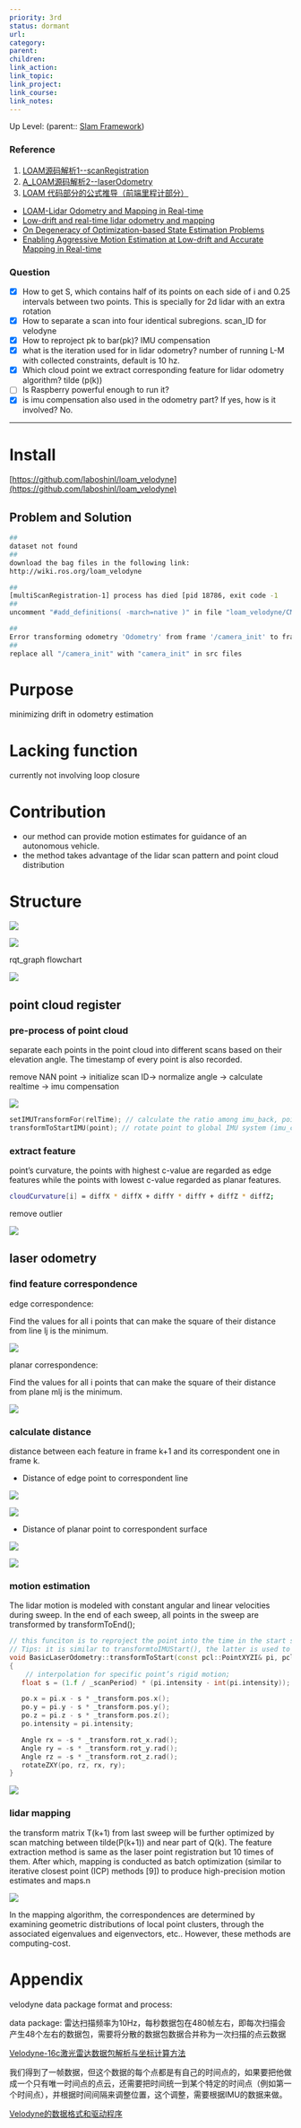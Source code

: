 ```yaml
---
priority: 3rd
status: dormant
url: 
category: 
parent: 
children: 
link_action: 
link_topic: 
link_project: 
link_course: 
link_notes: 
---
```

Up Level: (parent:: [Slam Framework](Slam%20Framework.md))

### Reference
1. [LOAM源码解析1--scanRegistration](https://zhuanlan.zhihu.com/p/145857388)
2. [A_LOAM源码解析2--laserOdometry](https://zhuanlan.zhihu.com/p/396331443)
3. [LOAM 代码部分的公式推导（前端里程计部分）](https://www.shangyexinzhi.com/article/4157317.html)

- [LOAM-Lidar Odometry and Mapping in Real-time](SLAM/LeGo-Loam/LOAM-Lidar%20Odometry%20and%20Mapping%20in%20Real-time.pdf)
- [Low-drift and real-time lidar odometry and mapping](SLAM/LeGo-Loam/Low-drift%20and%20real-time%20lidar%20odometry%20and%20mapping.pdf)
- [On Degeneracy of Optimization-based State Estimation Problems](SLAM/LeGo-Loam/On%20Degeneracy%20of%20Optimization-based%20State%20Estimation%20Problems.pdf)
- [Enabling Aggressive Motion Estimation at Low-drift and Accurate Mapping in Real-time](SLAM/LeGo-Loam/Enabling%20Aggressive%20Motion%20Estimation%20at%20Low-drift%20and%20Accurate%20Mapping%20in%20Real-time.pdf)

### Question

- [x]  How to get S, which contains half of its points on each side of i and 0.25 intervals between two points. This is specially for 2d lidar with an extra rotation
- [x]  How to separate a scan into four identical subregions.   scan_ID for velodyne
- [x]  How to reproject pk to bar(pk)?   IMU compensation
- [x]  what is the iteration used for in lidar odometry?  number of running L-M with collected constraints, default is 10 hz.
- [x]  Which cloud point we extract corresponding feature for lidar odometry algorithm?    tilde (p(k))
- [ ]  Is Raspberry powerful enough to run it?
- [x]  is imu compensation also used in the odometry part? If yes, how is it involved?  No.

---

# Install

[https://github.com/laboshinl/loam_velodyne](https://github.com/laboshinl/loam_velodyne)

## Problem and Solution

```bash
## 
dataset not found
##
download the bag files in the following link:
http://wiki.ros.org/loam_velodyne

##
[multiScanRegistration-1] process has died [pid 18786, exit code -1
##
uncomment "#add_definitions( -march=native )" in file "loam_velodyne/CMakesLists.txt"

##
Error transforming odometry 'Odometry' from frame '/camera_init' to frame 'camera_init'
##
replace all "/camera_init" with "camera_init" in src files

```

# Purpose

minimizing drift in odometry estimation

# Lacking function

 currently not involving loop closure

# Contribution

- our method can provide motion estimates for guidance of an autonomous vehicle.
- the method takes advantage of the lidar scan pattern and point cloud distribution

# Structure

![](LOAM/Untitled.png)

![](LOAM/Untitled%201.png)

rqt_graph flowchart

![](LOAM/loam_rosgraph.png)

## point cloud register

### pre-process of point cloud

separate each points in the point cloud into different scans based on their elevation angle. The timestamp of every point is also recorded.

remove NAN point → initialize scan ID→ normalize angle → calculate realtime → imu compensation

![](LOAM/Untitled%202.png)

```cpp
setIMUTransformFor(relTime); // calculate the ratio among imu_back, point_time and imu_front; relTime (relative time to the start point of a sweep)
transformToStartIMU(point); // rotate point to global IMU system (imu_cur) -> add global IMU position shift -> rotate point back to local IMU system relative to the start IMU
```

### extract feature

point’s curvature, the points with highest c-value are regarded as edge features while the points with lowest c-value regarded as planar features.

```bash
cloudCurvature[i] = diffX * diffX + diffY * diffY + diffZ * diffZ;
```

remove outlier

![](LOAM/Untitled%203.png)

## laser odometry

### find feature correspondence

edge correspondence:

Find the values for all i points that can make the square of their distance from line lj is the minimum.

![](LOAM/Untitled%204.png)

planar correspondence:

Find the values for all i points that can make the square of their distance from plane mlj is the minimum.

![](LOAM/Untitled%205.png)
 
### calculate distance

distance between each feature in frame k+1 and its correspondent one in frame k.

- Distance of edge point to correspondent line

![](LOAM/Untitled%206.png)

![](LOAM/Untitled%207.png)

- Distance of planar point to correspondent surface

![](LOAM/Untitled%208.png)

![](LOAM/Untitled%209.png)

### motion estimation

The lidar motion is modeled with constant angular and linear velocities during sweep. In the end of each sweep, all points in the sweep are transformed by transformToEnd();

```cpp
// this funciton is to reproject the point into the time in the start scan, which can be later used for a constraint with correponding feature. 
// Tips: it is similar to transformtoIMUStart(), the latter is used to reduce motion distortion in pre-process of the raw cloud point.
void BasicLaserOdometry::transformToStart(const pcl::PointXYZI& pi, pcl::PointXYZI& po)
{
	// interpolation for specific point’s rigid motion;
   float s = (1.f / _scanPeriod) * (pi.intensity - int(pi.intensity));

   po.x = pi.x - s * _transform.pos.x();
   po.y = pi.y - s * _transform.pos.y();
   po.z = pi.z - s * _transform.pos.z();
   po.intensity = pi.intensity;

   Angle rx = -s * _transform.rot_x.rad();
   Angle ry = -s * _transform.rot_y.rad();
   Angle rz = -s * _transform.rot_z.rad();
   rotateZXY(po, rz, rx, ry);
}
```

![](LOAM/Untitled%2010.png)

### lidar mapping

the transform matrix T(k+1) from last sweep will be further optimized by scan matching between tilde(P(k+1)) and near part of Q(k). The feature extraction method is same as the laser point registration but 10 times of them. After which, mapping is conducted as batch optimization (similar to iterative closest point (ICP) methods [9]) to produce high-precision motion estimates and maps.n

![](LOAM/Untitled%2011.png)

In the mapping algorithm, the correspondences are determined by examining geometric distributions of local point clusters, through the associated eigenvalues and eigenvectors, etc.. However, these methods are computing-cost.

# Appendix

velodyne data package format and process:

data package: 雷达扫描频率为10Hz，每秒数据包在480帧左右，即每次扫描会产生48个左右的数据包，需要将分散的数据包数据合并称为一次扫描的点云数据

[Velodyne-16c激光雷达数据包解析与坐标计算方法](https://www.likecs.com/show-203959652.html)

我们得到了一帧数据，但这个数据的每个点都是有自己的时间点的，如果要把他做成一个只有唯一时间点的点云，还需要把时间统一到某个特定的时间点（例如第一个时间点），并根据时间间隔来调整位置，这个调整，需要根据IMU的数据来做。

[Velodyne的数据格式和驱动程序](https://zhuanlan.zhihu.com/p/60898659)